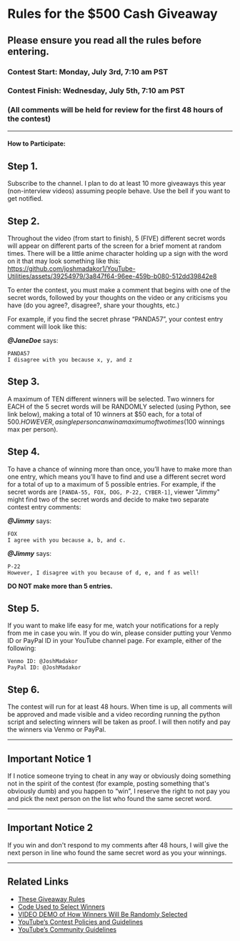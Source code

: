 # Rules for the $500 Cash Giveaway

## **Please ensure you read all the rules before entering.**

### **Contest Start:** Monday, July 3rd, 7:10 am PST

### **Contest Finish:** Wednesday, July 5th, 7:10 am PST

### (All comments will be held for review for the first 48 hours of the contest)

---

#### **How to Participate:**

## Step 1.

Subscribe to the channel. I plan to do at least 10 more giveaways this year (non-interview videos) assuming people behave. Use the bell if you want to get notified.

## Step 2.

Throughout the video (from start to finish), 5 (FIVE) different secret words will appear on different parts of the screen for a brief moment at random times. There will be a little anime character holding up a sign with the word on it that may look something like this: https://github.com/joshmadakor1/YouTube-Utilities/assets/39254979/3a847f64-96ee-459b-b080-512dd39842e8

To enter the contest, you must make a comment that begins with one of the secret words, followed by your thoughts on the video or any criticisms you have (do you agree?, disagree?, share your thoughts, etc.)

For example, if you find the secret phrase “PANDA57”, your contest entry comment will look like this: 

_**@JaneDoe**_ says:

```
PANDA57
I disagree with you because x, y, and z
```

## Step 3.

A maximum of TEN different winners will be selected.
Two winners for EACH of the 5 secret words will be RANDOMLY selected (using Python, see link below), making a total of 10 winners at $50 each, for a total of $500. HOWEVER, a single person can win a maximum of two times ($100 winnings max per person).

## Step 4.

To have a chance of winning more than once, you’ll have to make more than one entry, which means you’ll have to find and use a different secret word for a total of up to a maximum of 5 possible entries. For example, if the secret words are `[PANDA-55, FOX, DOG, P-22, CYBER-1]`, viewer "Jimmy" might find two of the secret words and decide to make two separate contest entry comments:

_**@Jimmy**_ says:

```
FOX
I agree with you because a, b, and c.
```

_**@Jimmy**_ says:

```
P-22
However, I disagree with you because of d, e, and f as well!
```

**DO NOT make more than 5 entries.**

## Step 5.

If you want to make life easy for me, watch your notifications for a reply from me in case you win. If you do win, please consider putting your Venmo ID or PayPal ID in your YouTube channel page. For example, either of the following:

```
Venmo ID: @JoshMadakor
PayPal ID: @JoshMadakor
```

## Step 6.

The contest will run for at least 48 hours. When time is up, all comments will be approved and made visible and a video recording running the python script and selecting winners will be taken as proof. I will then notify and pay the winners via Venmo or PayPal.

---

## **Important Notice 1**

If I notice someone trying to cheat in any way or obviously doing something not in the spirit of the contest (for example, posting something that's obviously dumb) and you happen to “win”, I reserve the right to not pay you and pick the next person on the list who found the same secret word.

---

## **Important Notice 2**

If you win and don't respond to my comments after 48 hours, I will give the next person in line who found the same secret word as you your winnings.

---

## **Related Links**

- [These Giveaway Rules](https://github.com/joshmadakor1/YouTube-Utilities/blob/main/Contest/README.md)
- [Code Used to Select Winners](https://github.com/joshmadakor1/YouTube-Utilities/blob/main/Contest/giveaway.py)
- [VIDEO DEMO of How Winners Will Be Randomly Selected](https://www.youtube.com/watch?v=JxziFcvNFOM)
- [YouTube’s Contest Policies and Guidelines](https://support.google.com/youtube/answer/1620498?hl=en)
- [YouTube’s Community Guidelines](https://www.youtube.com/intl/ALL_au/howyoutubeworks/policies/community-guidelines/)
